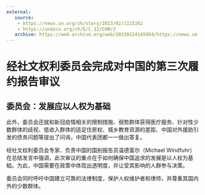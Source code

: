 ```yaml
---
external:
   source: 
    - https://news.un.org/zh/story/2023/02/1115262
    - https://undocs.org/ch/E/C.12/CHN/3
   archive: https://web.archive.org/web/20230224145954/https://news.un.org/zh/story/2023/02/1115262
---
```


# 经社文权利委员会完成对中国的第三次履约报告审议

## 委员会：发展应以人权为基础

此外，委员会还就和新冠疫情相关的限制措施、弱势群体获得医疗服务、针对性少数群体的歧视、低收入群体的适足住房权、城乡教育资源的差距、中国对外援助引发的债务问题等提出了问询，中国代表团都一一做出答复。

经社文权利委员会专家、负责中国的国别报告员温德富尔（Michael Windfuhr）在总结发言中强调，此次审议的重点在于如何确保中国追求的发展是以人权为基础。为此，中国需要在政策中体现出透明度，并让受其影响的人群参与决策。

委员会同时呼吁中国建立可靠的法律制度，保护人权维护者和律师，并尊重其国内外的少数群体。

